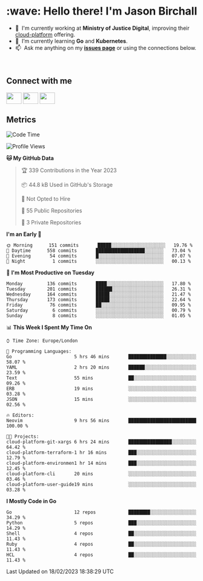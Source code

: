 <h1 align="left" id="jason-title">:wave: Hello there! I'm Jason Birchall</h1>

- :office: &nbsp;I'm currently working at **Ministry of Justice Digital**, improving their [cloud-platform](https://github.com/ministryofjustice/cloud-platform) offering.
- :seedling: &nbsp;I’m currently learning **Go** and **Kubernetes**.
- :mailbox: &nbsp;Ask me anything on my **[issues page]** or using the connections below.


<br>

<h2>Connect with me</h2>
<p>
<a href="https://twitter.com/jsonBirchall" target="blank"><img align="center" src="https://cdn.jsdelivr.net/npm/simple-icons@3.0.1/icons/twitter.svg" alt="" height="30" width="40" /></a>
<a href="https://keybase.io/json0" target="blank"><img align="center" src="https://cdn.jsdelivr.net/npm/simple-icons@3.0.1/icons/keybase.svg" alt="" height="30" width="40" /></a>
<a href="https://www.reddit.com/user/kakorate" target="blank"><img align="center" src="https://cdn.jsdelivr.net/npm/simple-icons@3.0.1/icons/reddit.svg" alt="" height="30" width="40" /></a>
</p>

<h2>Metrics</h2>

<!--START_SECTION:waka-->
![Code Time](http://img.shields.io/badge/Code%20Time-945%20hrs%2014%20mins-blue)

![Profile Views](http://img.shields.io/badge/Profile%20Views-0-blue)

**🐱 My GitHub Data** 

> 🏆 339 Contributions in the Year 2023
 > 
> 📦 44.8 kB Used in GitHub's Storage 
 > 
> 🚫 Not Opted to Hire
 > 
> 📜 55 Public Repositories 
 > 
> 🔑 3 Private Repositories  
 > 
**I'm an Early 🐤** 

```text
🌞 Morning      151 commits       █████░░░░░░░░░░░░░░░░░░░░   19.76 % 
🌆 Daytime      558 commits       ██████████████████░░░░░░░   73.04 % 
🌃 Evening       54 commits       █░░░░░░░░░░░░░░░░░░░░░░░░   07.07 % 
🌙 Night          1 commits       ░░░░░░░░░░░░░░░░░░░░░░░░░   00.13 % 

```
📅 **I'm Most Productive on Tuesday** 

```text
Monday         136 commits       ████░░░░░░░░░░░░░░░░░░░░░   17.80 % 
Tuesday        201 commits       ██████░░░░░░░░░░░░░░░░░░░   26.31 % 
Wednesday      164 commits       █████░░░░░░░░░░░░░░░░░░░░   21.47 % 
Thursday       173 commits       █████░░░░░░░░░░░░░░░░░░░░   22.64 % 
Friday          76 commits       ██░░░░░░░░░░░░░░░░░░░░░░░   09.95 % 
Saturday         6 commits       ░░░░░░░░░░░░░░░░░░░░░░░░░   00.79 % 
Sunday           8 commits       ░░░░░░░░░░░░░░░░░░░░░░░░░   01.05 % 

```


📊 **This Week I Spent My Time On** 

```text
⌚︎ Time Zone: Europe/London

💬 Programming Languages: 
Go                       5 hrs 46 mins       ██████████████░░░░░░░░░░░   58.07 % 
YAML                     2 hrs 20 mins       ██████░░░░░░░░░░░░░░░░░░░   23.59 % 
Text                     55 mins             ██░░░░░░░░░░░░░░░░░░░░░░░   09.26 % 
ERB                      19 mins             ░░░░░░░░░░░░░░░░░░░░░░░░░   03.28 % 
JSON                     15 mins             ░░░░░░░░░░░░░░░░░░░░░░░░░   02.56 % 

🔥 Editors: 
Neovim                   9 hrs 56 mins       █████████████████████████   100.00 % 

🐱‍💻 Projects: 
cloud-platform-git-xargs 6 hrs 24 mins       ████████████████░░░░░░░░░   64.42 % 
cloud-platform-terraform-1 hr 16 mins        ███░░░░░░░░░░░░░░░░░░░░░░   12.79 % 
cloud-platform-environmen1 hr 14 mins        ███░░░░░░░░░░░░░░░░░░░░░░   12.45 % 
cloud-platform-cli       20 mins             ░░░░░░░░░░░░░░░░░░░░░░░░░   03.46 % 
cloud-platform-user-guide19 mins             ░░░░░░░░░░░░░░░░░░░░░░░░░   03.28 % 

```

**I Mostly Code in Go** 

```text
Go                       12 repos            ████████░░░░░░░░░░░░░░░░░   34.29 % 
Python                   5 repos             ███░░░░░░░░░░░░░░░░░░░░░░   14.29 % 
Shell                    4 repos             ██░░░░░░░░░░░░░░░░░░░░░░░   11.43 % 
Ruby                     4 repos             ██░░░░░░░░░░░░░░░░░░░░░░░   11.43 % 
HCL                      4 repos             ██░░░░░░░░░░░░░░░░░░░░░░░   11.43 % 

```



 Last Updated on 18/02/2023 18:38:29 UTC
<!--END_SECTION:waka-->

<!-- links -->

[issues page]: https://github.com/jasonBirchall/jasonBirchall/issues "jasonBirchall/issues"
